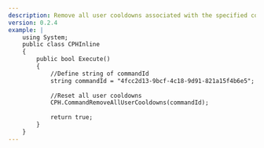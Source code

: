 ```yaml
---
description: Remove all user cooldowns associated with the specified command, by ID
version: 0.2.4
example: |
    using System;
    public class CPHInline
    {
        public bool Execute()
        {
            //Define string of commandId
            string commandId = "4fcc2d13-9bcf-4c18-9d91-821a15f4b6e5";
            
            //Reset all user cooldowns
            CPH.CommandRemoveAllUserCooldowns(commandId);
            
            return true;
        }
    }
---
```

